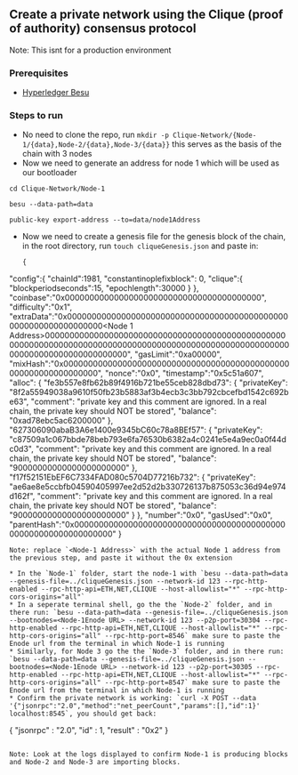## Create a private network using the Clique (proof of authority) consensus protocol
Note: This isnt for a production environment
### Prerequisites
 * [Hyperledger Besu](https://besu.hyperledger.org/en/stable/HowTo/Get-Started/Installation-Options/Install-Binaries/)

### Steps to run
 * No need to clone the repo, run `mkdir -p Clique-Network/{Node-1/{data},Node-2/{data},Node-3/{data}}` this serves as the basis of the chain with 3 nodes
 * Now we need to generate an address for node 1 which will be used as our bootloader
  ```
  cd Clique-Network/Node-1

  besu --data-path=data

  public-key export-address --to=data/node1Address
  ```
* Now we need to create a genesis file for the genesis block of the chain, in the root directory, run `touch cliqueGenesis.json` and paste in:
  ```
  {
"config":{
"chainId":1981,
"constantinoplefixblock":
0,
"clique":{
"blockperiodseconds":15,
"epochlength":30000
}
},
"coinbase":"0x0000000000000000000000000000000000000000",
"difficulty":"0x1",
"extraData":"0x0000000000000000000000000000000000000000000000000000000000000000<Node
1 Address>0000000000000000000000000000000000000000000000000000000000000000000000000000000000000000000000000000000000000000000000000000000000",
"gasLimit":"0xa00000",
"mixHash":"0x0000000000000000000000000000000000000000000000000000000000000000",
"nonce":"0x0",
"timestamp":"0x5c51a607",
"alloc":
{
"fe3b557e8fb62b89f4916b721be55ceb828dbd73":
{
"privateKey":
"8f2a55949038a9610f50fb23b5883af3b4ecb3c3bb792cbcefbd1542c692be63",
"comment":
"private key and this comment are ignored. In a real chain, the private key should NOT be stored",
"balance":
"0xad78ebc5ac6200000"
},
"627306090abaB3A6e1400e9345bC60c78a8BEf57":
{
"privateKey":
"c87509a1c067bbde78beb793e6fa76530b6382a4c0241e5e4a9ec0a0f44dc0d3",
"comment":
"private key and this comment are ignored. In a real chain, the private key should NOT be stored",
"balance":
"90000000000000000000000"
},
"f17f52151EbEF6C7334FAD080c5704D77216b732":
{
"privateKey":
"ae6ae8e5ccbfb04590405997ee2d52d2b330726137b875053c36d94e974d162f",
"comment":
"private key and this comment are ignored. In a real chain, the private key should NOT be stored",
"balance":
"90000000000000000000000"
}
},
"number":"0x0",
"gasUsed":"0x0",
"parentHash":"0x0000000000000000000000000000000000000000000000000000000000000000"
}
  ```
  Note: replace `<Node-1 Address>` with the actual Node 1 address from the previous step, and paste it without the 0x extension

* In the `Node-1` folder, start the node-1 with `besu --data-path=data --genesis-file=../cliqueGenesis.json --network-id 123 --rpc-http-enabled --rpc-http-api=ETH,NET,CLIQUE --host-allowlist="*" --rpc-http-cors-origins="all"`
* In a seperate terminal shell, go the the `Node-2` folder, and in there run: `besu --data-path=data --genesis-file=../cliqueGenesis.json --bootnodes=<Node-1Enode URL> --network-id 123 --p2p-port=30304 --rpc-http-enabled --rpc-http-api=ETH,NET,CLIQUE --host-allowlist="*" --rpc-http-cors-origins="all" --rpc-http-port=8546` make sure to paste the Enode url from the terminal in which Node-1 is running
* Similarly, for Node 3 go the the `Node-3` folder, and in there run: `besu --data-path=data --genesis-file=../cliqueGenesis.json --bootnodes=<Node-1Enode URL> --network-id 123 --p2p-port=30305 --rpc-http-enabled --rpc-http-api=ETH,NET,CLIQUE --host-allowlist="*" --rpc-http-cors-origins="all" --rpc-http-port=8547` make sure to paste the Enode url from the terminal in which Node-1 is running
* Confirm the private network is working: `curl -X POST --data '{"jsonrpc":"2.0","method":"net_peerCount","params":[],"id":1}' localhost:8545`, you should get back:
```
{
  "jsonrpc" : "2.0",
  "id" : 1,
  "result" : "0x2"
}
```

Note: Look at the logs displayed to confirm Node-1 is producing blocks and Node-2 and Node-3 are importing blocks.